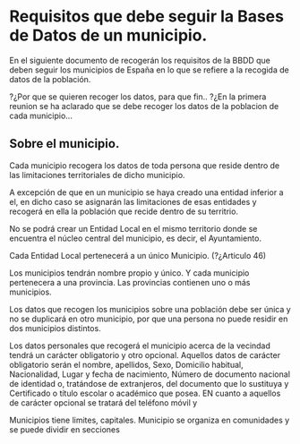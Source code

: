 # Requisitos que debe seguir la Bases de Datos de un municipio.

En el siguiente documento de recogerán los requisitos de la BBDD que deben seguir los municipios de España en lo que se refiere a la recogida de datos de la población.

?¿Por que se quieren recoger los datos, para que fin..
?¿En la primera reunion se ha aclarado que se debe recoger los datos de la poblacion de cada municipio...

## Sobre el municipio.

Cada municipio recogera los datos de toda persona que reside dentro de las limitaciones territoriales de dicho municipio.

A excepción de que en un municipio se haya creado una entidad inferior a el, en dicho caso se asignarán las limitaciones de esas entidades y recogerá en ella la población que recide dentro de su territrio.

No se podrá crear un Entidad Local en el mismo territorio donde se encuentra el núcleo central del municipio, es decir, el Ayuntamiento.

Cada Entidad Local pertenecerá a un único Municipio. (?¿Articulo 46)

Los municipios tendrán nombre propio y único. Y cada municipio pertenecera a una provincia. Las provincias contienen uno o más municipios.

Los datos que recogen los municipios sobre una población debe ser única y no se duplicará en otro municipio, por que una persona no puede residir en dos municipios distintos.

Los datos personales que recogerá el municipio acerca de la vecindad tendrá un carácter obligatorio y otro opcional. Aquellos datos de carácter obligatorio serán el nombre, apellidos, Sexo, Domicilio habitual, Nacionalidad, Lugar y fecha de nacimiento,  Número  de  documento  nacional  de  identidad  o,  tratándose  de  extranjeros,  del documento que lo sustituya y Certificado o título escolar o académico que posea. EN cuanto a aquellos de carácter opcional se tratará del teléfono móvil y 


Municipios tiene limites, capitales.
Municipio se organiza en comunidades y se puede dividir en secciones
